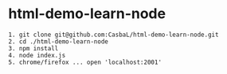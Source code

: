 # html-demo-learn-node
    1. git clone git@github.com:CasbaL/html-demo-learn-node.git
    2. cd ./html-demo-learn-node
    3. npm install
    4. node index.js
    5. chrome/firefox ... open 'localhost:2001'